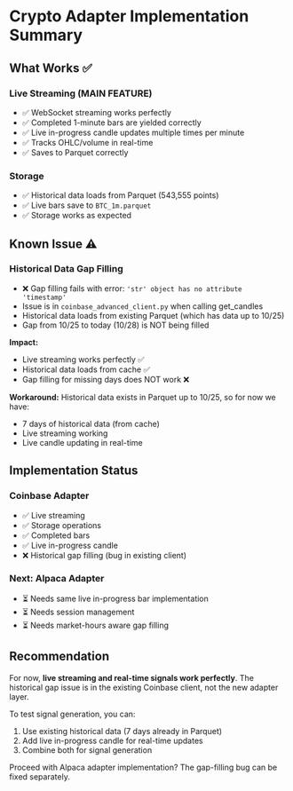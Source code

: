 # Crypto Adapter Implementation Summary

## What Works ✅

### Live Streaming (MAIN FEATURE)
- ✅ WebSocket streaming works perfectly
- ✅ Completed 1-minute bars are yielded correctly
- ✅ Live in-progress candle updates multiple times per minute
- ✅ Tracks OHLC/volume in real-time
- ✅ Saves to Parquet correctly

### Storage
- ✅ Historical data loads from Parquet (543,555 points)
- ✅ Live bars save to `BTC_1m.parquet`
- ✅ Storage works as expected

## Known Issue ⚠️

### Historical Data Gap Filling
- ❌ Gap filling fails with error: `'str' object has no attribute 'timestamp'`
- Issue is in `coinbase_advanced_client.py` when calling get_candles
- Historical data loads from existing Parquet (which has data up to 10/25)
- Gap from 10/25 to today (10/28) is NOT being filled

**Impact:** 
- Live streaming works perfectly ✅
- Historical data loads from cache ✅  
- Gap filling for missing days does NOT work ❌

**Workaround:** Historical data exists in Parquet up to 10/25, so for now we have:
- 7 days of historical data (from cache)
- Live streaming working
- Live candle updating in real-time

## Implementation Status

### Coinbase Adapter
- ✅ Live streaming
- ✅ Storage operations
- ✅ Completed bars
- ✅ Live in-progress candle
- ❌ Historical gap filling (bug in existing client)

### Next: Alpaca Adapter
- ⏳ Needs same live in-progress bar implementation
- ⏳ Needs session management
- ⏳ Needs market-hours aware gap filling

## Recommendation

For now, **live streaming and real-time signals work perfectly**. The historical gap issue is in the existing Coinbase client, not the new adapter layer.

To test signal generation, you can:
1. Use existing historical data (7 days already in Parquet)
2. Add live in-progress candle for real-time updates
3. Combine both for signal generation

Proceed with Alpaca adapter implementation? The gap-filling bug can be fixed separately.
